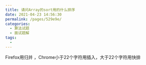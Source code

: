 ```yaml
---
title: 请问Array的sort用的什么排序
date: 2021-04-23 14:56:30
permalink: /pages/529e9e/
categories:
  - 算法试题
  - 面试题解
tags:
  -
---
```



Firefox用归并 ，Chrome小于22个字符用插入，大于22个字符用快排